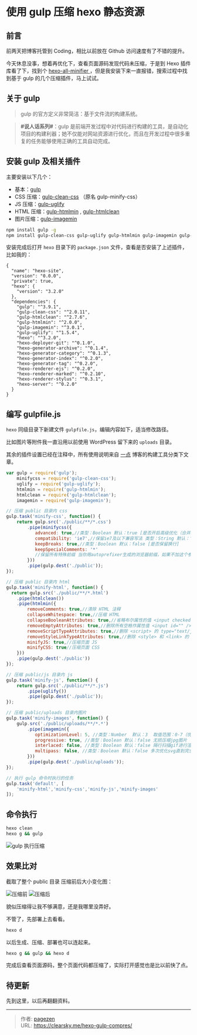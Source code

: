 # 使用 gulp 压缩 hexo 静态资源


## 前言

前两天把博客托管到 Coding，相比以前放在 Github 访问速度有了不错的提升。

今天休息没事，想着再优化下，查看页面源码发现代码未压缩，于是到 Hexo 插件库看了下，找到个 [hexo-all-minifier ](https://github.com/unhealthy/hexo-all-minifier)，但是我安装下来一直报错，搜索过程中找到基于 gulp 的几个压缩插件，马上试试。

## 关于 gulp

>gulp 的官方定义非常简洁：基于文件流的构建系统。


>**#说人话系列#**：gulp 是前端开发过程中对代码进行构建的工具，是自动化项目的构建利器；她不仅能对网站资源进行优化，而且在开发过程中很多重复的任务能够使用正确的工具自动完成。



## 安装 gulp 及相关插件

主要安装以下几个：

- 基本：[gulp](https://www.npmjs.com/package/gulp)
- CSS 压缩：[gulp-clean-css](https://github.com/scniro/gulp-clean-css) （原名 gulp-minify-css）
- JS 压缩：[gulp-uglify](https://www.npmjs.com/package/gulp-uglify)
- HTML 压缩：[gulp-htmlmin](https://www.npmjs.com/package/gulp-htmlmin) ,  [gulp-htmlclean](https://www.npmjs.com/package/gulp-htmlclean)
- 图片压缩：[gulp-imagemin](https://www.npmjs.com/package/gulp-imagemin)

```bash
npm install gulp -g
npm install gulp-clean-css gulp-uglify gulp-htmlmin gulp-imagemin gulp-htmlclean gulp --save
```

安装完成后打开 `hexo` 目录下的 `package.json` 文件，查看是否安装了上述插件，比如我的：

```
{
  "name": "hexo-site",
  "version": "0.0.0",
  "private": true,
  "hexo": {
    "version": "3.2.0"
  },
  "dependencies": {
    "gulp": "^3.9.1",
    "gulp-clean-css": "^2.0.11",
    "gulp-htmlclean": "^2.7.6",
    "gulp-htmlmin": "^2.0.0",
    "gulp-imagemin": "^3.0.1",
    "gulp-uglify": "^1.5.4",
    "hexo": "^3.2.0",
    "hexo-deployer-git": "^0.1.0",
    "hexo-generator-archive": "^0.1.4",
    "hexo-generator-category": "^0.1.3",
    "hexo-generator-index": "^0.2.0",
    "hexo-generator-tag": "^0.2.0",
    "hexo-renderer-ejs": "^0.2.0",
    "hexo-renderer-marked": "^0.2.10",
    "hexo-renderer-stylus": "^0.3.1",
    "hexo-server": "^0.2.0"
  }
}
```

## 编写 gulpfile.js

`hexo` 同级目录下新建文件 `gulpfile.js`，编辑内容如下，适当修改路径。

比如图片等附件我一直沿用以前使用 WordPress 留下来的 `uploads` 目录。

其余的插件设置已经在注释中，所有使用说明来自 [一点](http://www.ydcss.com/archives/category/%E6%9E%84%E5%BB%BA%E5%B7%A5%E5%85%B7) 博客的构建工具分类下文章。

```javascript
var gulp = require('gulp');
    minifycss = require('gulp-clean-css');
    uglify = require('gulp-uglify');
    htmlmin = require('gulp-htmlmin');
    htmlclean = require('gulp-htmlclean');
    imagemin = require('gulp-imagemin');

// 压缩 public 目录内 css
gulp.task('minify-css', function() {
    return gulp.src('./public/**/*.css')
        .pipe(minifycss({
           advanced: true,//类型：Boolean 默认：true [是否开启高级优化（合并选择器等）]
           compatibility: 'ie7',//保留ie7及以下兼容写法 类型：String 默认：''or'*' [启用兼容模式； 'ie7'：IE7兼容模式，'ie8'：IE8兼容模式，'*'：IE9+兼容模式]
           keepBreaks: true,//类型：Boolean 默认：false [是否保留换行]
           keepSpecialComments: '*'
           //保留所有特殊前缀 当你用autoprefixer生成的浏览器前缀，如果不加这个参数，有可能将会删除你的部分前缀
        }))
        .pipe(gulp.dest('./public'));
});

// 压缩 public 目录内 html
gulp.task('minify-html', function() {
  return gulp.src('./public/**/*.html')
    .pipe(htmlclean())
    .pipe(htmlmin({
        removeComments: true,//清除 HTML 注释
        collapseWhitespace: true,//压缩 HTML
        collapseBooleanAttributes: true,//省略布尔属性的值 <input checked="true"/> ==> <input />
        removeEmptyAttributes: true,//删除所有空格作属性值 <input id="" /> ==> <input />
        removeScriptTypeAttributes: true,//删除 <script> 的 type="text/javascript"
        removeStyleLinkTypeAttributes: true,//删除 <style> 和 <link> 的 type="text/css"
        minifyJS: true,//压缩页面 JS
        minifyCSS: true//压缩页面 CSS
    }))
    .pipe(gulp.dest('./public'))
});

// 压缩 public/js 目录内 js
gulp.task('minify-js', function() {
    return gulp.src('./public/**/*.js')
        .pipe(uglify())
        .pipe(gulp.dest('./public'));
});

// 压缩 public/uploads 目录内图片
gulp.task('minify-images', function() {
    gulp.src('./public/uploads/**/*.*')
        .pipe(imagemin({
           optimizationLevel: 5, //类型：Number  默认：3  取值范围：0-7（优化等级）
           progressive: true, //类型：Boolean 默认：false 无损压缩jpg图片
           interlaced: false, //类型：Boolean 默认：false 隔行扫描gif进行渲染
           multipass: false, //类型：Boolean 默认：false 多次优化svg直到完全优化
        }))
        .pipe(gulp.dest('./public/uploads'));
});

// 执行 gulp 命令时执行的任务
gulp.task('default', [
    'minify-html','minify-css','minify-js','minify-images'
]);
```

## 命令执行

```bash
hexo clean
hexo g && gulp
```

![gulp 执行压缩](gulp.png "执行过程")


## 效果比对

截取了整个 public 目录 压缩前后大小变化图：

![压缩前](ysq.png "压缩前")
![压缩后](ysh.png "压缩后")

貌似压缩得让我不够满意，还是我哪里没弄好。

不管了，先部署上去看看。

```bash
hexo d
```
以后生成、压缩、部署也可以连起来。

```bash
hexo g && gulp && hexo d
```

完成后查看页面源码，整个页面代码都压缩了，实际打开感觉也是比以前快了点。

## 待更新

先到这里，以后再翻翻资料。


---

> 作者: [pagezen](http://clearsky.me/)  
> URL: https://clearsky.me/hexo-gulp-compres/  


